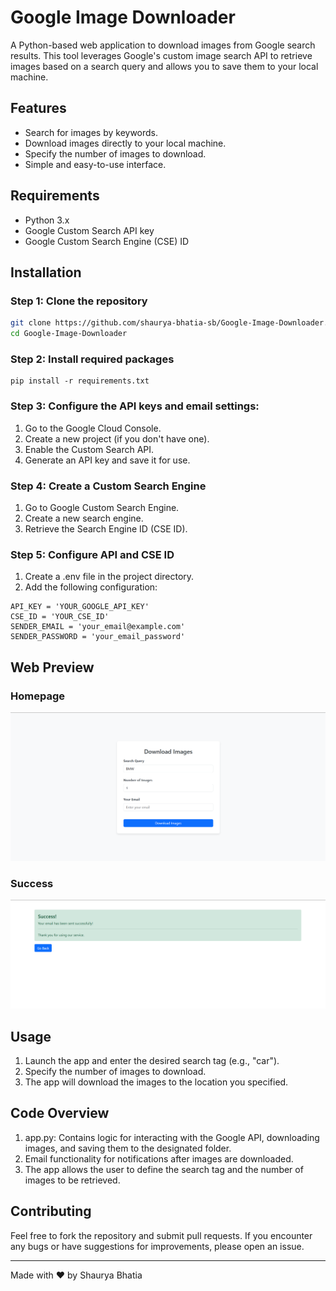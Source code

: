 # Google Image Downloader

A Python-based web application to download images from Google search results. This tool leverages Google's custom image search API to retrieve images based on a search query and allows you to save them to your local machine.

## Features
- Search for images by keywords.
- Download images directly to your local machine.
- Specify the number of images to download.
- Simple and easy-to-use interface.

## Requirements
- Python 3.x
- Google Custom Search API key
- Google Custom Search Engine (CSE) ID

## Installation

### Step 1: Clone the repository
```bash
git clone https://github.com/shaurya-bhatia-sb/Google-Image-Downloader.git
cd Google-Image-Downloader
```

### Step 2:  Install required packages
  ```
pip install -r requirements.txt
  ```

### Step 3: Configure the API keys and email settings:
1. Go to the Google Cloud Console.
2. Create a new project (if you don't have one).
3. Enable the Custom Search API.
4. Generate an API key and save it for use.

### Step 4: Create a Custom Search Engine
1. Go to Google Custom Search Engine.
2. Create a new search engine.
3. Retrieve the Search Engine ID (CSE ID).

### Step 5: Configure API and CSE ID
1. Create a .env file in the project directory.
2. Add the following configuration:
  ```
API_KEY = 'YOUR_GOOGLE_API_KEY'
CSE_ID = 'YOUR_CSE_ID'
SENDER_EMAIL = 'your_email@example.com'
SENDER_PASSWORD = 'your_email_password'
  ```

## Web Preview

### Homepage
![Homepage](Homepage.png)

### Success
![Success](Success.png)

## Usage
1.  Launch the app and enter the desired search tag (e.g., "car").
2.  Specify the number of images to download.
3.  The app will download the images to the location you specified.


## Code Overview

1. app.py: Contains logic for interacting with the Google API, downloading images, and saving them to the designated folder.
2. Email functionality for notifications after images are downloaded.
3. The app allows the user to define the search tag and the number of images to be retrieved.


## Contributing
Feel free to fork the repository and submit pull requests. If you encounter any bugs or have suggestions for improvements, please open an issue.

---
  
Made with ❤️ by Shaurya Bhatia









